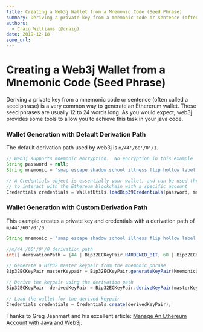 ```yaml
---
title: Creating a Web3j Wallet from a Mnemonic Code (Seed Phrase)
summary: Deriving a private key from a mnemonic code or sentence (often called a seed phrase) is a very common way to generate an Ethererum wallet. These seed phrases ar
authors:
  - Craig Williams (@craig)
date: 2019-12-18
some_url: 
---
```


# Creating a Web3j Wallet from a Mnemonic Code (Seed Phrase)


Deriving a private key from a mnemonic code or sentence (often called a seed phrase) is a very common way to generate an Ethererum wallet.  These seed phrases are usually 12 to 24 words long.  As you would expect, web3j provides some tools to allow you to achieve this task in your java code.

### Wallet Generation with Default Derivation Path

The default derivation path used by web3j is `m/44'/60'/0'/1`.

``` java
// Web3j supports mnemonic encryption.  No encryption in this example
String password = null;
String mnemonic = "snap escape shadow school illness flip hollow label melt fetch noise install";

// A Credentials object is essentially your wallet, and can be used throughout web3j
// to interact with the Ethereum blockchain with a specific account
Credentials credentials = WalletUtils.loadBip39Credentials(password, mnemonic);
```

### Wallet Generation with Custom Derivation Path

This example creates a private key and credentials with a derivation path of `m/44'/60'/0'/0`.

``` java
String mnemonic = "snap escape shadow school illness flip hollow label melt fetch noise install";

//m/44'/60'/0'/0 derivation path
int[] derivationPath = {44 | Bip32ECKeyPair.HARDENED_BIT, 60 | Bip32ECKeyPair.HARDENED_BIT, 0 | Bip32ECKeyPair.HARDENED_BIT, 0,0};

// Generate a BIP32 master keypair from the mnemonic phrase
Bip32ECKeyPair masterKeypair = Bip32ECKeyPair.generateKeyPair(MnemonicUtils.generateSeed(mnemonic, password));

// Derive the keypair using the derivation path
Bip32ECKeyPair  derivedKeyPair = Bip32ECKeyPair.deriveKeyPair(masterKeypair, derivationPath);

// Load the wallet for the derived keypair
Credentials credentials = Credentials.create(derivedKeyPair);
```

Thanks to Greg Jeanmart and his excellent article: [Manage An Ethereum Account with Java and Web3j](https://www.kauri.io/manage-an-ethereum-account-with-java-and-web3j/925d923e12c543da9a0a3e617be963b4/a).